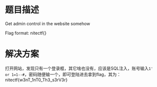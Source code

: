 # 题目描述

Get admin control in the website somehow

Flag format: nitectf{}

# 解决方案

打开网站，发现只有一个登录框，其它啥也没有，应该是SQL注入，账号输入`1' or 1=1--#`，密码随便输一个，即可登陆进去拿到flag，其为：nitectf{w3nT_1nT0_Th3_s3rV3r}

